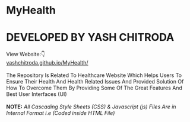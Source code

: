 # MyHealth
# DEVELOPED BY YASH CHITRODA
View Website:👇 
<br>
<a href="https://yashchitroda.github.io/MyHealth/">yashchitroda.github.io/MyHealth/</a><br><br>
The Repository Is Related To Healthcare Website Which Helps Users To Ensure Their Health And Health Related Issues And Provided Solution Of How To Overcome Them By Providing Some Of The Great Features And Best User Interfaces (UI)<br><br>
<strong>NOTE:</strong> <em>All Cascading Style Sheets (CSS) & Javascript (js) Files Are in Internal Format i.e (Coded inside HTML File)</em>

